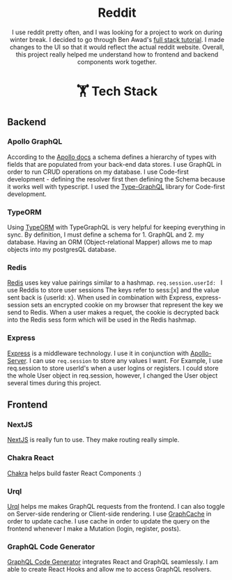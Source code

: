 <h1 align="center">
Reddit
</h1>
<p align="center">
I use reddit pretty often, and I was looking for a project to work on during winter break. I decided to go through Ben Awad's <a href="https://www.youtube.com/watch?v=I6ypD7qv3Z8&t=40168s">full stack tutorial</a>. I made changes to the UI so that it would reflect the actual reddit website. Overall, this project really helped me understand how to frontend and backend components work together. 
</p>

<h1 align="center">
🏋️ Tech Stack
</h1>

## Backend
### Apollo GraphQL
According to the <a href="https://www.apollographql.com/docs/apollo-server/schema/schema/#:~:text=Your%20GraphQL%20server%20uses%20a,execute%20against%20your%20data%20graph.">Apollo docs</a> a schema defines a hierarchy of types with fields that are populated from your back-end data stores. I use GraphQL in order to run CRUD operations on my database. I use Code-first development - defining the resolver first then defining the Schema because it works well with typescript. I used the <a href="https://typegraphql.com/">Type-GraphQL</a> library for Code-first development.

### TypeORM
Using <a href="https://typeorm.io/#/">TypeORM</a> with TypeGraphQL is very helpful for keeping everything in sync. By definition, I must define a schema for 1. GraphQL and 2. my database. Having an ORM (Object-relational Mapper) allows me to map objects into my postgresQL database.

### Redis
<a href="https://redis.io/">Redis</a> uses key value pairings similar to a hashmap.
```req.session.userId: ``` I use Reddis to store user sessions The keys refer to sess:[x] and the value sent back is {userId: x}. When used in combination with Express, express-session sets an encrypted cookie on my browser that represent the key we send to Redis. When a user makes a requet, the cookie is decrypted back into the Redis sess form which will be used in the Redis hashmap. <br/>

### Express
<a href="https://expressjs.com/">Express</a> is a middleware technology. I use it in conjunction with <a href="https://www.apollographql.com/docs/apollo-server/#:~:text=Apollo%20Server%20is%20an%20open,use%20data%20from%20any%20source.">Apollo-Server</a>. I can use ```req.session``` to store any values I want. For Example, I use req.session to store userId's when a user logins or registers. I could store the whole User object in req.session, however, I changed the User object several times during this project.

## Frontend
### NextJS
<a href="https://nextjs.org/">NextJS</a> is really fun to use. They make routing really simple.

### Chakra React
<a href="https://chakra-ui.com/">Chakra</a> helps build faster React Components :) 

### Urql
<a href="https://formidable.com/open-source/urql/">Urql</a> helps me makes GraphQL requests from the frontend. I can also toggle on Server-side rendering or Client-side rendering. I use <a href="https://formidable.com/open-source/urql/docs/graphcache/">GraphCache</a> in order to update cache. I use cache in order to update the query on the frontend whenever I make a Mutation (login, register, posts).

### GraphQL Code Generator
<a href="https://graphql-code-generator.com/">GraphQL Code Generator</a> integrates React and GraphQL seamlessly. I am able to create React Hooks and allow me to access GraphQL resolvers.
